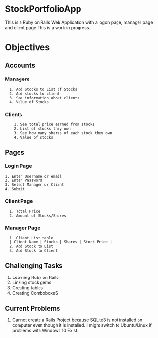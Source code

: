 # StockPortfolioApp
This is a Ruby on Rails Web Application with a logon page, manager page and client page
This is a work in progress.

# Objectives
 <h2> Accounts </h2>
     <h3> Managers </h3>
    
      1. Add Stocks to List of Stocks
      2. Add stocks to client
      3. See information about clients
      4. Value of Stocks
  <h3> Clients </h3>
     
        1. See total price earned from stocks
        2. List of stocks they own
        3. See how many shares of each stock they own
        4. Value of stocks
 <h2> Pages </h2>
  <h3> Login Page </h3>
  
    1. Enter Username or email
    2. Enter Password
    3. Select Manager or Client
    4. Submit
   <h3> Client Page </h3>
   
      1. Total Price
      2. Amount of Stocks/Shares
   <h3> Manager Page </h3>
   
      1. Client List table
      | Client Name | Stocks | Shares | Stock Price |
      2. Add Stock to List
      3. Add Stock to Client
      
<h2> Challenging Tasks </h2>

1. Learning Ruby on Rails
2. Linking stock gems
3. Creating tables
4. Creating ComboboxeS
  
<h2> Current Problems </h2>

1. Cannot create a Rails Project because SQLite3 is not installed on computer even though it is installed.
I might switch to Ubuntu/Linux if problems with Windows 10 Exist.
